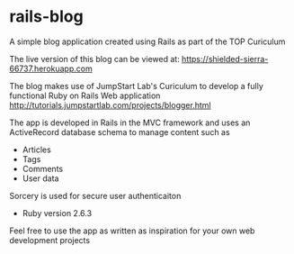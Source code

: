 # rails-blog
A simple blog application created using Rails as part of the TOP Curiculum

The live version of this blog can be viewed at: 
https://shielded-sierra-66737.herokuapp.com

The blog makes use of JumpStart Lab's Curiculum to develop a fully functional Ruby on Rails Web application
http://tutorials.jumpstartlab.com/projects/blogger.html

The app is developed in Rails in the MVC framework and uses an ActiveRecord database schema to manage content such as 
  - Articles
  - Tags
  - Comments
  - User data

Sorcery is used for secure user authenticaiton 

* Ruby version
2.6.3

Feel free to use the app as written as inspiration for your own web development projects
